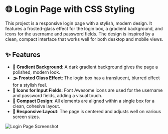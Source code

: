 # 🌐 Login Page with CSS Styling

This project is a responsive login page with a stylish, modern design. It features a frosted-glass effect for the login box, a gradient background, and icons for the username and password fields. The design is inspired by a clean, compact interface that works well for both desktop and mobile views.

## ✨ Features

- **🎨 Gradient Background**: A dark gradient background gives the page a polished, modern look.
- **🌫️ Frosted Glass Effect**: The login box has a translucent, blurred effect for a stylish feel.
- **🔑 Icons for Input Fields**: Font Awesome icons are used for the username and password fields, adding a visual touch.
- **📏 Compact Design**: All elements are aligned within a single box for a clean, cohesive layout.
- **📱 Responsive Layout**: The page is centered and adjusts well on various screen sizes.

![Login Page Screenshot]([images/screenshot.png](https://github.com/amadeusk1/Simple-Login-Page/blob/main/preview.JPG) "Login Page")
